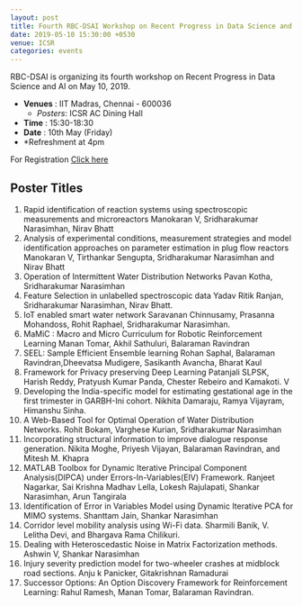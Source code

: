 ```yaml
---
layout: post
title: Fourth RBC-DSAI Workshop on Recent Progress in Data Science and AI
date: 2019-05-10 15:30:00 +0530
venue: ICSR
categories: events
---
```


RBC-DSAI is organizing its fourth workshop on Recent Progress in Data Science and AI on May 10, 2019.
<ul>
	<li>
		<b>Venues</b> : IIT Madras, Chennai - 600036
		<ul>
			<li> <i>Posters</i>: ICSR AC Dining Hall </li>
		</ul>
	</li>
	<li><b>Time</b> : 15:30-18:30</li>
	<li><b>Date</b> : 10th May (Friday)</li>
        <li>*Refreshment at 4pm</li>

</ul>
For Registration <a href="https://docs.google.com/forms/d/e/1FAIpQLScRP-HB0urICsAez8hyGT_0PIn3pjGLJ3DNYuJcsaS1RyTUhA/viewform?usp=sf_link">Click here</a>



<h2 class="post-title text-center"> Poster Titles </h2>
<ol class="publications">
  <li> 
     <span class="pub-title">
        Rapid identification of reaction systems using spectroscopic measurements and microreactors
     </span>
     <span class="pub-authors">
       Manokaran V, Sridharakumar Narasimhan, Nirav Bhatt
     </span>
  </li>
  <li> 
     <span class="pub-title">
       Analysis of experimental conditions, measurement strategies and model identification approaches on parameter estimation in plug flow reactors
     </span>
     <span class="pub-authors">
      Manokaran V, Tirthankar Sengupta, Sridharakumar Narasimhan and Nirav Bhatt
     </span>
  </li>
  <li> 
     <span class="pub-title">
       Operation of Intermittent Water Distribution Networks
     </span>
     <span class="pub-authors">
      Pavan Kotha, Sridharakumar Narasimhan
     </span>
  </li>
  <li>
     <span class="pub-title">
       Feature Selection in unlabelled spectroscopic data
     </span>
     <span class="pub-authors">
      Yadav Ritik Ranjan, Sridharakumar Narasimhan,  Nirav Bhatt.
     </span>
  </li>
   <li> 
     <span class="pub-title">
       IoT enabled smart water network
     </span>
     <span class="pub-authors">
      Saravanan Chinnusamy, Prasanna Mohandoss, Rohit Raphael, Sridharakumar Narasimhan.
     </span>
  </li>
  <li> 
     <span class="pub-title">
       MaMiC : Macro and Micro Curriculum for Robotic Reinforcement Learning
     </span>
     <span class="pub-authors">
      Manan Tomar, Akhil Sathuluri, Balaraman Ravindran
     </span>
  </li>
  <li> 
     <span class="pub-title">
       SEEL: Sample Efficient Ensemble learning
     </span>
     <span class="pub-authors">
      Rohan Saphal, Balaraman Ravindran,Dheevatsa Mudigere, Sasikanth Avancha, Bharat Kaul 
     </span>
  </li>
  <li> 
     <span class="pub-title">
       Framework for Privacy preserving Deep Learning
     </span>
     <span class="pub-authors">
      Patanjali SLPSK, Harish Reddy, Pratyush Kumar Panda, Chester Rebeiro and Kamakoti. V
     </span>
  </li>
  <li> 
     <span class="pub-title">
       Developing the India-specific model for estimating gestational age in the first trimester in GARBH-Ini cohort.
     </span>
     <span class="pub-authors">
      Nikhita Damaraju, Ramya Vijayram, Himanshu Sinha.
     </span>
  </li>
  <li> 
     <span class="pub-title">
       A Web-Based Tool for Optimal Operation of Water Distribution Networks.
     </span>
     <span class="pub-authors">
      Rohit Bokam, Varghese Kurian, Sridharakumar Narasimhan
     </span>
  </li>
   <li> 
     <span class="pub-title">
       Incorporating structural information to improve dialogue response generation.
     </span>
     <span class="pub-authors">
      Nikita Moghe, Priyesh Vijayan, Balaraman Ravindran, and Mitesh M. Khapra
     </span>
  </li>
  <li> 
     <span class="pub-title">
       MATLAB Toolbox for Dynamic Iterative Principal Component Analysis(DIPCA) under Errors-In-Variables(EIV) Framework.
     </span>
     <span class="pub-authors">
      Ranjeet Nagarkar, Sai Krishna Madhav Lella, Lokesh Rajulapati, Shankar Narasimhan, Arun Tangirala
     </span>
  </li>
  <li> 
     <span class="pub-title">
       Identification of Error in Variables Model using Dynamic Iterative PCA for MIMO systems.
     </span>
     <span class="pub-authors">
      Shanttam Jain, Shankar Narasimhan
     </span>
  </li>
  <li> 
     <span class="pub-title">
       Corridor level mobility analysis using Wi-Fi data.
     </span>
     <span class="pub-authors">
      Sharmili Banik, V. Lelitha Devi, and Bhargava Rama Chilikuri.
     </span>
  </li>
  <li> 
     <span class="pub-title">
       Dealing with Heteroscedastic Noise in  Matrix Factorization methods.
     </span>
     <span class="pub-authors">
      Ashwin V, Shankar Narasimhan
     </span>
  </li>
  <li> 
     <span class="pub-title">
       Injury severity prediction model for two-wheeler crashes at midblock road sections.
     </span>
     <span class="pub-authors">
      Anju k Panicker, Gitakrishnan Ramadurai
     </span>
  </li>
  <li> 
     <span class="pub-title">
       Successor Options: An Option Discovery Framework for Reinforcement Learning:
     </span>
     <span class="pub-authors">
      Rahul Ramesh, Manan Tomar, Balaraman Ravindran.
     </span>
  </li>
 </ol>
<!--
<style>
body {
  font-family: Verdana, sans-serif;
 margin: 0;
}

* {
  box-sizing: border-box;
}

.row > .column {
  padding: 0 8px;
}

.row:after {
  content: "";
  display: table;
  clear: both;
}

.column {
  float: left;
  width: 25%;
}

/* The Modal (background) */
.modal {
  display: none;
  position: fixed;
  z-index: 1;
  padding-top: 100px;
  left: 0;
  top: 0;
  width: 100%;
  height: 100%;
  overflow: auto;
  background-color: black;
}

/* Modal Content */
.modal-content {
  position: relative;
  background-color: #fefefe;
  margin: auto;
  padding: 0;
  width: 90%;
  max-width: 1200px;
}

/* The Close Button */
.close {
  color: white;
  position: absolute;
  top: 10px;
  right: 25px;
  font-size: 35px;
  font-weight: bold;
}

.close:hover,
.close:focus {
  color: #999;
  text-decoration: none;
  cursor: pointer;
}

.mySlides {
  display: none;
}

.cursor {
  cursor: pointer
}

/* Next & previous buttons */
.prev,
.next {
  cursor: pointer;
  position: absolute;
  top: 50%;
  width: auto;
  padding: 16px;
  margin-top: -50px;
  color: white;
  font-weight: bold;
  font-size: 20px;
  transition: 0.6s ease;
  border-radius: 0 3px 3px 0;
  user-select: none;
  -webkit-user-select: none;
}

/* Position the "next button" to the right */
.next {
  right: 0;
  border-radius: 3px 0 0 3px;
}

/* On hover, add a black background color with a little bit see-through */
.prev:hover,
.next:hover {
  background-color: rgba(0, 0, 0, 0.8);
}

/* Number text (1/3 etc) */
.numbertext {
  color: #f2f2f2;
  font-size: 12px;
  padding: 8px 12px;
  position: absolute;
  top: 0;
}

img {
  margin-bottom: -4px;
}

.caption-container {
  text-align: center;
  background-color: black;
  padding: 2px 16px;
  color: white;
}

.demo {
  opacity: 0.6;
}

.active,
.demo:hover {
  opacity: 1;
}

img.hover-shadow {
  transition: 0.3s
}

.hover-shadow:hover {
  box-shadow: 0 4px 8px 0 rgba(0, 0, 0, 0.2), 0 6px 20px 0 rgba(0, 0, 0, 0.19)
}
</style>
<body>

<h2 style="text-align:center">Lightbox</h2>

<div class="row">
  <div class="column">
    <img src="/images/ws1.jpg" style="width:100%" onclick="openModal();currentSlide(1)" class="hover-shadow cursor">
  </div>
  <div class="column">
    <img src="/images/ws2.jpg" style="width:100%" onclick="openModal();currentSlide(2)" class="hover-shadow cursor">
  </div>
  <div class="column">
    <img src="/images/ws3.jpg" style="width:100%" onclick="openModal();currentSlide(3)" class="hover-shadow cursor">
  </div>
  <div class="column">
    <img src="/images/ws4.jpg" style="width:100%" onclick="openModal();currentSlide(4)" class="hover-shadow cursor">
  </div>
 <div class="column">
    <img src="/images/ws5.jpg" style="width:100%" onclick="openModal();currentSlide(4)" class="hover-shadow cursor">
  </div>
 <div class="column">
    <img src="/images/ws6.jpg" style="width:100%" onclick="openModal();currentSlide(4)" class="hover-shadow cursor">
  </div>
 <div class="column">
    <img src="/images/ws7.jpg" style="width:100%" onclick="openModal();currentSlide(4)" class="hover-shadow cursor">
  </div>
 <div class="column">
    <img src="/images/ws8.jpg" style="width:100%" onclick="openModal();currentSlide(4)" class="hover-shadow cursor">
  </div>
 <div class="column">
    <img src="/images/ws9.jpg" style="width:100%" onclick="openModal();currentSlide(4)" class="hover-shadow cursor">
  </div>
 <div class="column">
    <img src="/images/ws10.jpg" style="width:100%" onclick="openModal();currentSlide(4)" class="hover-shadow cursor">
  </div>
 <div class="column">
    <img src="/images/ws11.jpg" style="width:100%" onclick="openModal();currentSlide(4)" class="hover-shadow cursor">
  </div>
 <div class="column">
    <img src="/images/ws12.jpg" style="width:100%" onclick="openModal();currentSlide(4)" class="hover-shadow cursor">
  </div>
 <div class="column">
    <img src="/images/ws13.jpg" style="width:100%" onclick="openModal();currentSlide(4)" class="hover-shadow cursor">
  </div>
 <div class="column">
    <img src="/images/ws14.jpg" style="width:100%" onclick="openModal();currentSlide(4)" class="hover-shadow cursor">
  </div>
 <div class="column">
    <img src="/images/ws15.jpg" style="width:100%" onclick="openModal();currentSlide(4)" class="hover-shadow cursor">
  </div>
 <div class="column">
    <img src="/images/ws16.jpg" style="width:100%" onclick="openModal();currentSlide(4)" class="hover-shadow cursor">
  </div>
 <div class="column">
    <img src="/images/ws14.jpg" style="width:100%" onclick="openModal();currentSlide(4)" class="hover-shadow cursor">
  </div>
 <div class="column">
    <img src="/images/ws18.jpg" style="width:100%" onclick="openModal();currentSlide(4)" class="hover-shadow cursor">
  </div>
 <div class="column">
    <img src="/images/ws19.jpg" style="width:100%" onclick="openModal();currentSlide(4)" class="hover-shadow cursor">
  </div>
 <div class="column">
    <img src="/images/ws20.jpg" style="width:100%" onclick="openModal();currentSlide(4)" class="hover-shadow cursor">
  </div>
 <div class="column">
    <img src="/images/ws21.jpg" style="width:100%" onclick="openModal();currentSlide(4)" class="hover-shadow cursor">
  </div>
 <div class="column">
    <img src="/images/ws22.jpg" style="width:100%" onclick="openModal();currentSlide(4)" class="hover-shadow cursor">
  </div>
 <div class="column">
    <img src="/images/ws23.jpg" style="width:100%" onclick="openModal();currentSlide(4)" class="hover-shadow cursor">
  </div>
 <div class="column">
    <img src="/images/ws24.jpg" style="width:100%" onclick="openModal();currentSlide(4)" class="hover-shadow cursor">
  </div>
 <div class="column">
    <img src="/images/ws25.jpg" style="width:100%" onclick="openModal();currentSlide(4)" class="hover-shadow cursor">
  </div>
 <div class="column">
    <img src="/images/ws26.jpg" style="width:100%" onclick="openModal();currentSlide(4)" class="hover-shadow cursor">
  </div>
 <div class="column">
    <img src="/images/ws27.jpg" style="width:100%" onclick="openModal();currentSlide(4)" class="hover-shadow cursor">
  </div>
 <div class="column">
    <img src="/images/ws28.jpg" style="width:100%" onclick="openModal();currentSlide(4)" class="hover-shadow cursor">
  </div>
 <div class="column">
    <img src="/images/ws29.jpg" style="width:100%" onclick="openModal();currentSlide(4)" class="hover-shadow cursor">
  </div>
 <div class="column">
    <img src="/images/ws30.jpg" style="width:100%" onclick="openModal();currentSlide(4)" class="hover-shadow cursor">
  </div>
 <div class="column">
    <img src="/images/ws31.jpg" style="width:100%" onclick="openModal();currentSlide(4)" class="hover-shadow cursor">
  </div>
 <div class="column">
    <img src="/images/ws32.jpg" style="width:100%" onclick="openModal();currentSlide(4)" class="hover-shadow cursor">
  </div>
 <div class="column">
    <img src="/images/ws33.jpg" style="width:100%" onclick="openModal();currentSlide(4)" class="hover-shadow cursor">
  </div>
 <div class="column">
    <img src="/images/ws34.jpg" style="width:100%" onclick="openModal();currentSlide(4)" class="hover-shadow cursor">
  </div>
 <div class="column">
    <img src="/images/ws35.jpg" style="width:100%" onclick="openModal();currentSlide(4)" class="hover-shadow cursor">
  </div>
 <div class="column">
    <img src="/images/ws36.jpg" style="width:100%" onclick="openModal();currentSlide(4)" class="hover-shadow cursor">
  </div>
 <div class="column">
    <img src="/images/ws37.jpg" style="width:100%" onclick="openModal();currentSlide(4)" class="hover-shadow cursor">
  </div>
 <div class="column">
    <img src="/images/ws38.jpg" style="width:100%" onclick="openModal();currentSlide(4)" class="hover-shadow cursor">
  </div>
 <div class="column">
    <img src="/images/ws39.jpg" style="width:100%" onclick="openModal();currentSlide(4)" class="hover-shadow cursor">
  </div>
 <div class="column">
    <img src="/images/ws40.jpg" style="width:100%" onclick="openModal();currentSlide(4)" class="hover-shadow cursor">
  </div>
 <div class="column">
    <img src="/images/ws41.jpg" style="width:100%" onclick="openModal();currentSlide(4)" class="hover-shadow cursor">
  </div>
 <div class="column">
    <img src="/images/ws42.jpg" style="width:100%" onclick="openModal();currentSlide(4)" class="hover-shadow cursor">
  </div>
 <div class="column">
    <img src="/images/ws43.jpg" style="width:100%" onclick="openModal();currentSlide(4)" class="hover-shadow cursor">
  </div>
 <div class="column">
    <img src="/images/ws44.jpg" style="width:100%" onclick="openModal();currentSlide(4)" class="hover-shadow cursor">
  </div>
 <div class="column">
    <img src="/images/ws45.jpg" style="width:100%" onclick="openModal();currentSlide(4)" class="hover-shadow cursor">
  </div>
 <div class="column">
    <img src="/images/ws46.jpg" style="width:100%" onclick="openModal();currentSlide(4)" class="hover-shadow cursor">
  </div>
 <div class="column">
    <img src="/images/ws47.jpg" style="width:100%" onclick="openModal();currentSlide(4)" class="hover-shadow cursor">
  </div>
 <div class="column">
    <img src="/images/ws48.jpg" style="width:100%" onclick="openModal();currentSlide(4)" class="hover-shadow cursor">
  </div>
 <div class="column">
    <img src="/images/ws49.jpg" style="width:100%" onclick="openModal();currentSlide(4)" class="hover-shadow cursor">
  </div>
 <div class="column">
    <img src="/images/ws50.jpg" style="width:100%" onclick="openModal();currentSlide(4)" class="hover-shadow cursor">
  </div>
 <div class="column">
    <img src="/images/ws51.jpg" style="width:100%" onclick="openModal();currentSlide(4)" class="hover-shadow cursor">
  </div>
 <div class="column">
    <img src="/images/ws52.jpg" style="width:100%" onclick="openModal();currentSlide(4)" class="hover-shadow cursor">
  </div>
</div>

<div id="myModal" class="modal">
  <span class="close cursor" onclick="closeModal()">&times;</span>
  <div class="modal-content">

    <div class="mySlides">
      <div class="numbertext">1 / 52</div>
      <img src="/images/ws1.jpg" style="width:100%">
    </div>

    <div class="mySlides">
      <div class="numbertext">2 / 52</div>
      <img src="/images/ws2.jpg" style="width:100%">
    </div>

    <div class="mySlides">
      <div class="numbertext">3 / 52</div>
      <img src="/images/ws3.jpg" style="width:100%">
    </div>
    
    <div class="mySlides">
      <div class="numbertext">4 / 52</div>
      <img src="/images/ws4.jpg" style="width:100%">
    </div>
  <div class="mySlides">
      <div class="numbertext">5 / 52</div>
      <img src="/images/ws5.jpg" style="width:100%">
    </div>
  <div class="mySlides">
      <div class="numbertext">6 / 52</div>
      <img src="/images/ws6.jpg" style="width:100%">
    </div>
  <div class="mySlides">
      <div class="numbertext">7 / 52</div>
      <img src="/images/ws7.jpg" style="width:100%">
    </div>
  <div class="mySlides">
      <div class="numbertext">8 / 52</div>
      <img src="/images/ws8.jpg" style="width:100%">
    </div>
  <div class="mySlides">
      <div class="numbertext">9 / 52</div>
      <img src="/images/ws9.jpg" style="width:100%">
    </div>
  <div class="mySlides">
      <div class="numbertext">10 / 52</div>
      <img src="/images/ws10.jpg" style="width:100%">
    </div>
  <div class="mySlides">
      <div class="numbertext">11 / 52</div>
      <img src="/images/ws11.jpg" style="width:100%">
    </div>
  <div class="mySlides">
      <div class="numbertext">12 / 52</div>
      <img src="/images/ws12.jpg" style="width:100%">
    </div>
  <div class="mySlides">
      <div class="numbertext">13 / 52</div>
      <img src="/images/ws13.jpg" style="width:100%">
    </div>
  <div class="mySlides">
      <div class="numbertext">14 / 52</div>
      <img src="/images/ws14.jpg" style="width:100%">
    </div>
  <div class="mySlides">
      <div class="numbertext">15 / 52</div>
      <img src="/images/ws15.jpg" style="width:100%">
    </div>
  <div class="mySlides">
      <div class="numbertext">16 / 52</div>
      <img src="/images/ws16.jpg" style="width:100%">
    </div>
  <div class="mySlides">
      <div class="numbertext">17 / 52</div>
      <img src="/images/ws17.jpg" style="width:100%">
    </div>
  <div class="mySlides">
      <div class="numbertext">18 / 52</div>
      <img src="/images/ws18.jpg" style="width:100%">
    </div>
  <div class="mySlides">
      <div class="numbertext">19 / 52</div>
      <img src="/images/ws19.jpg" style="width:100%">
    </div>
  <div class="mySlides">
      <div class="numbertext">20 / 52</div>
      <img src="/images/ws20.jpg" style="width:100%">
    </div>
  <div class="mySlides">
      <div class="numbertext">21 / 52</div>
      <img src="/images/ws21.jpg" style="width:100%">
    </div>
  <div class="mySlides">
      <div class="numbertext">22 / 52</div>
      <img src="/images/ws22.jpg" style="width:100%">
    </div>
  <div class="mySlides">
      <div class="numbertext">23 / 52</div>
      <img src="/images/ws23.jpg" style="width:100%">
    </div>
  <div class="mySlides">
      <div class="numbertext">24 / 52</div>
      <img src="/images/ws24.jpg" style="width:100%">
    </div>
  <div class="mySlides">
      <div class="numbertext">25 / 52</div>
      <img src="/images/ws25.jpg" style="width:100%">
    </div>
  <div class="mySlides">
      <div class="numbertext">26 / 52</div>
      <img src="/images/ws26.jpg" style="width:100%">
    </div>
  <div class="mySlides">
      <div class="numbertext">27 / 52</div>
      <img src="/images/ws27.jpg" style="width:100%">
    </div>
  <div class="mySlides">
      <div class="numbertext">28 / 52</div>
      <img src="/images/ws28.jpg" style="width:100%">
    </div>
  <div class="mySlides">
      <div class="numbertext">29 / 52</div>
      <img src="/images/ws29.jpg" style="width:100%">
    </div>
  <div class="mySlides">
      <div class="numbertext">30 / 52</div>
      <img src="/images/ws30.jpg" style="width:100%">
    </div>
  <div class="mySlides">
      <div class="numbertext">31 / 52</div>
      <img src="/images/ws31.jpg" style="width:100%">
    </div>
  <div class="mySlides">
      <div class="numbertext">32 / 52</div>
      <img src="/images/ws32.jpg" style="width:100%">
    </div>
  <div class="mySlides">
      <div class="numbertext">33 / 52</div>
      <img src="/images/ws33.jpg" style="width:100%">
    </div>
  <div class="mySlides">
      <div class="numbertext">34 / 52</div>
      <img src="/images/ws34.jpg" style="width:100%">
    </div>
  <div class="mySlides">
      <div class="numbertext">35 / 52</div>
      <img src="/images/ws35.jpg" style="width:100%">
    </div>
  <div class="mySlides">
      <div class="numbertext">36 / 52</div>
      <img src="/images/ws36.jpg" style="width:100%">
    </div>
  <div class="mySlides">
      <div class="numbertext">37 / 52</div>
      <img src="/images/ws37.jpg" style="width:100%">
    </div>
  <div class="mySlides">
      <div class="numbertext">38 / 52</div>
      <img src="/images/ws38.jpg" style="width:100%">
    </div>
  <div class="mySlides">
      <div class="numbertext">39 / 52</div>
      <img src="/images/ws39.jpg" style="width:100%">
    </div>
  <div class="mySlides">
      <div class="numbertext">40 / 52</div>
      <img src="/images/ws40.jpg" style="width:100%">
    </div>
  <div class="mySlides">
      <div class="numbertext">41 / 52</div>
      <img src="/images/ws41.jpg" style="width:100%">
    </div>
  <div class="mySlides">
      <div class="numbertext">42 / 52</div>
      <img src="/images/ws42.jpg" style="width:100%">
    </div>
  <div class="mySlides">
      <div class="numbertext">43 / 52</div>
      <img src="/images/ws43.jpg" style="width:100%">
    </div>
  <div class="mySlides">
      <div class="numbertext">44 / 52</div>
      <img src="/images/ws44.jpg" style="width:100%">
    </div>
  <div class="mySlides">
      <div class="numbertext">45 / 52</div>
      <img src="/images/ws45.jpg" style="width:100%">
    </div>
  <div class="mySlides">
      <div class="numbertext">46 / 52</div>
      <img src="/images/ws46.jpg" style="width:100%">
    </div>
  <div class="mySlides">
      <div class="numbertext">47 / 52</div>
      <img src="/images/ws47.jpg" style="width:100%">
    </div>
  <div class="mySlides">
      <div class="numbertext">48 / 52</div>
      <img src="/images/ws48.jpg" style="width:100%">
    </div>
  <div class="mySlides">
      <div class="numbertext">49 / 52</div>
      <img src="/images/ws49.jpg" style="width:100%">
    </div>
  <div class="mySlides">
      <div class="numbertext">50 / 52</div>
      <img src="/images/ws50.jpg" style="width:100%">
    </div>
  <div class="mySlides">
      <div class="numbertext">51 / 52</div>
      <img src="/images/ws51.jpg" style="width:100%">
    </div>
  <div class="mySlides">
      <div class="numbertext">52 / 52</div>
      <img src="/images/ws52.jpg" style="width:100%">
    </div>

     <a class="prev" onclick="plusSlides(-1)">&#10094;</a>
    <a class="next" onclick="plusSlides(1)">&#10095;</a>

    <div class="caption-container">
      <p id="caption"></p>
    </div>


    <div class="column">
      <img class="demo cursor" src="/images/ws1.jpg" style="width:100%" onclick="currentSlide(1)" alt="Workshop Photograph">
    </div>
    <div class="column">
      <img class="demo cursor" src="/images/ws2.jpg" style="width:100%" onclick="currentSlide(2)" alt="Workshop Photograph">
    </div>
    <div class="column">
      <img class="demo cursor" src="/images/ws3.jpg" style="width:100%" onclick="currentSlide(3)" alt="Workshop Photograph">
    </div>
    <div class="column">
      <img class="demo cursor" src="/images/ws4.jpg" style="width:100%" onclick="currentSlide(4)" alt="Workshop Photograph">
    </div>
<div class="column">
      <img class="demo cursor" src="/images/ws5.jpg" style="width:100%" onclick="currentSlide(5)" alt="Workshop Photograph">
    </div>
<div class="column">
      <img class="demo cursor" src="/images/ws6.jpg" style="width:100%" onclick="currentSlide(6)" alt="Workshop Photograph">
    </div>
<div class="column">
      <img class="demo cursor" src="/images/ws7.jpg" style="width:100%" onclick="currentSlide(7)" alt="Workshop Photograph">
    </div>
<div class="column">
      <img class="demo cursor" src="/images/ws8.jpg" style="width:100%" onclick="currentSlide(8)" alt="Workshop Photograph">
    </div>
<div class="column">
      <img class="demo cursor" src="/images/ws9.jpg" style="width:100%" onclick="currentSlide(9)" alt="Workshop Photograph">
    </div>
<div class="column">
      <img class="demo cursor" src="/images/ws10.jpg" style="width:100%" onclick="currentSlide(10)" alt="Workshop Photograph">
    </div>
<div class="column">
      <img class="demo cursor" src="/images/ws11.jpg" style="width:100%" onclick="currentSlide(11)" alt="Workshop Photograph">
    </div>
<div class="column">
      <img class="demo cursor" src="/images/ws12.jpg" style="width:100%" onclick="currentSlide(12)" alt="Workshop Photograph">
    </div>
<div class="column">
      <img class="demo cursor" src="/images/ws13.jpg" style="width:100%" onclick="currentSlide(13)" alt="Workshop Photograph">
    </div>
<div class="column">
      <img class="demo cursor" src="/images/ws14.jpg" style="width:100%" onclick="currentSlide(14)" alt="Workshop Photograph">
    </div>
<div class="column">
      <img class="demo cursor" src="/images/ws15.jpg" style="width:100%" onclick="currentSlide(15)" alt="Workshop Photograph">
    </div>
<div class="column">
      <img class="demo cursor" src="/images/ws16.jpg" style="width:100%" onclick="currentSlide(16)" alt="Workshop Photograph">
    </div>
<div class="column">
      <img class="demo cursor" src="/images/ws17.jpg" style="width:100%" onclick="currentSlide(17)" alt="Workshop Photograph">
    </div>
<div class="column">
      <img class="demo cursor" src="/images/ws18.jpg" style="width:100%" onclick="currentSlide(18)" alt="Workshop Photograph">
    </div>
<div class="column">
      <img class="demo cursor" src="/images/ws19.jpg" style="width:100%" onclick="currentSlide(19)" alt="Workshop Photograph">
    </div>
<div class="column">
      <img class="demo cursor" src="/images/ws20.jpg" style="width:100%" onclick="currentSlide(20)" alt="Workshop Photograph">
    </div>
<div class="column">
      <img class="demo cursor" src="/images/ws21.jpg" style="width:100%" onclick="currentSlide(21)" alt="Workshop Photograph">
    </div>
<div class="column">
      <img class="demo cursor" src="/images/ws22.jpg" style="width:100%" onclick="currentSlide(22)" alt="Workshop Photograph">
    </div>
<div class="column">
      <img class="demo cursor" src="/images/ws23.jpg" style="width:100%" onclick="currentSlide(23)" alt="Workshop Photograph">
    </div>
<div class="column">
      <img class="demo cursor" src="/images/ws24.jpg" style="width:100%" onclick="currentSlide(24)" alt="Workshop Photograph">
    </div>
<div class="column">
      <img class="demo cursor" src="/images/ws25.jpg" style="width:100%" onclick="currentSlide(25)" alt="Workshop Photograph">
    </div>
<div class="column">
      <img class="demo cursor" src="/images/ws26.jpg" style="width:100%" onclick="currentSlide(26)" alt="Workshop Photograph">
    </div>
<div class="column">
      <img class="demo cursor" src="/images/ws27.jpg" style="width:100%" onclick="currentSlide(27)" alt="Workshop Photograph">
    </div>
<div class="column">
      <img class="demo cursor" src="/images/ws28.jpg" style="width:100%" onclick="currentSlide(28)" alt="Workshop Photograph">
    </div>
<div class="column">
      <img class="demo cursor" src="/images/ws29.jpg" style="width:100%" onclick="currentSlide(29)" alt="Workshop Photograph">
    </div>
<div class="column">
      <img class="demo cursor" src="/images/ws30.jpg" style="width:100%" onclick="currentSlide(30)" alt="Workshop Photograph">
    </div>
<div class="column">
      <img class="demo cursor" src="/images/ws31.jpg" style="width:100%" onclick="currentSlide(31)" alt="Workshop Photograph">
    </div>
<div class="column">
      <img class="demo cursor" src="/images/ws32.jpg" style="width:100%" onclick="currentSlide(32)" alt="Workshop Photograph">
    </div>
<div class="column">
      <img class="demo cursor" src="/images/ws33.jpg" style="width:100%" onclick="currentSlide(33)" alt="Workshop Photograph">
    </div>
<div class="column">
      <img class="demo cursor" src="/images/ws34.jpg" style="width:100%" onclick="currentSlide(34)" alt="Workshop Photograph">
    </div>
<div class="column">
      <img class="demo cursor" src="/images/ws35.jpg" style="width:100%" onclick="currentSlide(35)" alt="Workshop Photograph">
    </div>
<div class="column">
      <img class="demo cursor" src="/images/ws36.jpg" style="width:100%" onclick="currentSlide(36)" alt="Workshop Photograph">
    </div>
<div class="column">
      <img class="demo cursor" src="/images/ws37.jpg" style="width:100%" onclick="currentSlide(37)" alt="Workshop Photograph">
    </div>
<div class="column">
      <img class="demo cursor" src="/images/ws38.jpg" style="width:100%" onclick="currentSlide(38)" alt="Workshop Photograph">
    </div>
<div class="column">
      <img class="demo cursor" src="/images/ws39.jpg" style="width:100%" onclick="currentSlide(39)" alt="Workshop Photograph">
    </div>
<div class="column">
      <img class="demo cursor" src="/images/ws40.jpg" style="width:100%" onclick="currentSlide(40)" alt="Workshop Photograph">
    </div>
<div class="column">
      <img class="demo cursor" src="/images/ws41.jpg" style="width:100%" onclick="currentSlide(41)" alt="Workshop Photograph">
    </div>
<div class="column">
      <img class="demo cursor" src="/images/ws42.jpg" style="width:100%" onclick="currentSlide(42)" alt="Workshop Photograph">
    </div>
<div class="column">
      <img class="demo cursor" src="/images/ws43.jpg" style="width:100%" onclick="currentSlide(43)" alt="Workshop Photograph">
    </div>
<div class="column">
      <img class="demo cursor" src="/images/ws44.jpg" style="width:100%" onclick="currentSlide(44)" alt="Workshop Photograph">
    </div>
<div class="column">
      <img class="demo cursor" src="/images/ws45.jpg" style="width:100%" onclick="currentSlide(45)" alt="Workshop Photograph">
    </div>
<div class="column">
      <img class="demo cursor" src="/images/ws46.jpg" style="width:100%" onclick="currentSlide(46)" alt="Workshop Photograph">
    </div>
<div class="column">
      <img class="demo cursor" src="/images/ws47.jpg" style="width:100%" onclick="currentSlide(47)" alt="Workshop Photograph">
    </div>
<div class="column">
      <img class="demo cursor" src="/images/ws48.jpg" style="width:100%" onclick="currentSlide(48)" alt="Workshop Photograph">
    </div>
<div class="column">
      <img class="demo cursor" src="/images/ws49.jpg" style="width:100%" onclick="currentSlide(49)" alt="Workshop Photograph">
    </div>
<div class="column">
      <img class="demo cursor" src="/images/ws50.jpg" style="width:100%" onclick="currentSlide(50)" alt="Workshop Photograph">
    </div>
<div class="column">
      <img class="demo cursor" src="/images/ws51.jpg" style="width:100%" onclick="currentSlide(51)" alt="Workshop Photograph">
    </div>
<div class="column">
      <img class="demo cursor" src="/images/ws52.jpg" style="width:100%" onclick="currentSlide(52)" alt="Workshop Photograph">
    </div>
 </div>
</div>

<script>
function openModal() {
  document.getElementById('myModal').style.display = "block";
}

function closeModal() {
  document.getElementById('myModal').style.display = "none";
}

var slideIndex = 1;
showSlides(slideIndex);

function plusSlides(n) {
  showSlides(slideIndex += n);
}

function currentSlide(n) {
  showSlides(slideIndex = n);
}

function showSlides(n) {
  var i;
  var slides = document.getElementsByClassName("mySlides");
  var dots = document.getElementsByClassName("demo");
  var captionText = document.getElementById("caption");
  if (n > slides.length) {slideIndex = 1}
  if (n < 1) {slideIndex = slides.length}
  for (i = 0; i < slides.length; i++) {
      slides[i].style.display = "none";
  }
  for (i = 0; i < dots.length; i++) {
      dots[i].className = dots[i].className.replace(" active", "");
  }
  slides[slideIndex-1].style.display = "block";
  dots[slideIndex-1].className += " active";
  captionText.innerHTML = dots[slideIndex-1].alt;
}
</script>
    
</body>


-->
